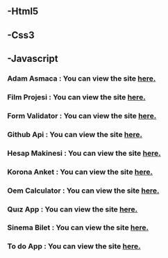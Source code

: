 ## -Html5
## -Css3
## -Javascript

### Adam Asmaca : You can view the site [**here.**](https://raw.githack.com/hasanilteris/Kursprojeleri/main/adam%20asmaca/index.html)

### Film Projesi : You can view the site [**here.**](https://raw.githack.com/hasanilteris/Kursprojeleri/main/film%20projesi/index.html)

### Form Validator : You can view the site [**here.**](https://raw.githack.com/hasanilteris/Kursprojeleri/main/form%20validator/index.html)

### Github Api : You can view the site [**here.**](https://raw.githack.com/hasanilteris/Kursprojeleri/main/github%20api/index.html)

### Hesap Makinesi : You can view the site [**here.**](https://raw.githack.com/hasanilteris/Kursprojeleri/main/hesap%20makinesi/index.html)

### Korona Anket : You can view the site [**here.**](https://raw.githack.com/hasanilteris/Kursprojeleri/main/korona%20anket/index.html)

### Oem Calculator : You can view the site [**here.**](https://raw.githack.com/hasanilteris/Kursprojeleri/main/oem%20calculater/index.html)

### Quız App : You can view the site [**here.**](https://raw.githack.com/hasanilteris/Kursprojeleri/main/quiz/index.html)

### Sinema Bilet : You can view the site [**here.**](https://raw.githack.com/hasanilteris/Kursprojeleri/main/sinema%20bilet/index.html)

### To do App : You can view the site [**here.**](https://raw.githack.com/hasanilteris/Kursprojeleri/main/to%20do%20app/index.html)
